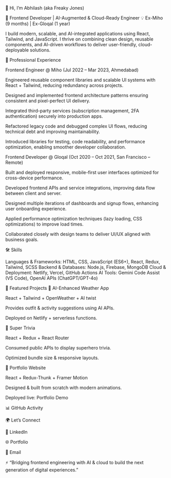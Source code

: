 👋 Hi, I’m Abhilash (aka Freaky Jones)

🚀 Frontend Developer | AI-Augmented & Cloud-Ready Engineer
💡 Ex-Miho (9 months) | Ex-Gloqal (1 year)

I build modern, scalable, and AI-integrated applications using React, Tailwind, and JavaScript. I thrive on combining clean design, reusable components, and AI-driven workflows to deliver user-friendly, cloud-deployable solutions.

💼 Professional Experience

Frontend Engineer @ Miho (Jul 2022 – Mar 2023, Ahmedabad)

Engineered reusable component libraries and scalable UI systems with React + Tailwind, reducing redundancy across projects.

Designed and implemented frontend architecture patterns ensuring consistent and pixel-perfect UI delivery.

Integrated third-party services (subscription management, 2FA authentication) securely into production apps.

Refactored legacy code and debugged complex UI flows, reducing technical debt and improving maintainability.

Introduced libraries for testing, code readability, and performance optimization, enabling smoother developer collaboration.

Frontend Developer @ Gloqal (Oct 2020 – Oct 2021, San Francisco – Remote)

Built and deployed responsive, mobile-first user interfaces optimized for cross-device performance.

Developed frontend APIs and service integrations, improving data flow between client and server.

Designed multiple iterations of dashboards and signup flows, enhancing user onboarding experience.

Applied performance optimization techniques (lazy loading, CSS optimizations) to improve load times.

Collaborated closely with design teams to deliver UI/UX aligned with business goals.

🛠 Skills

Languages & Frameworks: HTML, CSS, JavaScript (ES6+), React, Redux, Tailwind, SCSS
Backend & Databases: Node.js, Firebase, MongoDB
Cloud & Deployment: Netlify, Vercel, GitHub Actions
AI Tools: Gemini Code Assist (VS Code), OpenAI APIs (ChatGPT/GPT-4o)

🌟 Featured Projects
🔹 AI-Enhanced Weather App

React + Tailwind + OpenWeather + AI twist

Provides outfit & activity suggestions using AI APIs.

Deployed on Netlify + serverless functions.

🔹 Super Trivia

React + Redux + React Router

Consumed public APIs to display superhero trivia.

Optimized bundle size & responsive layouts.

🔹 Portfolio Website

React + Redux-Thunk + Framer Motion

Designed & built from scratch with modern animations.

Deployed live: Portfolio Demo

📊 GitHub Activity




🌍 Let’s Connect

💼 LinkedIn

🌐 Portfolio

📧 Email

⚡ “Bridging frontend engineering with AI & cloud to build the next generation of digital experiences.”
